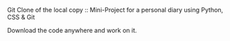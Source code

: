 Git Clone of the local copy :: Mini-Project for a personal diary using Python, CSS & Git

Download the code anywhere and work on it.
